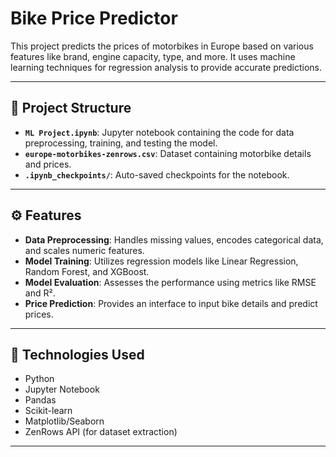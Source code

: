 # Bike Price Predictor

This project predicts the prices of motorbikes in Europe based on various features like brand, engine capacity, type, and more. It uses machine learning techniques for regression analysis to provide accurate predictions.

---

## 📁 Project Structure

- **`ML Project.ipynb`**: Jupyter notebook containing the code for data preprocessing, training, and testing the model.
- **`europe-motorbikes-zenrows.csv`**: Dataset containing motorbike details and prices.
- **`.ipynb_checkpoints/`**: Auto-saved checkpoints for the notebook.

---

## ⚙️ Features

- **Data Preprocessing**: Handles missing values, encodes categorical data, and scales numeric features.
- **Model Training**: Utilizes regression models like Linear Regression, Random Forest, and XGBoost.
- **Model Evaluation**: Assesses the performance using metrics like RMSE and R².
- **Price Prediction**: Provides an interface to input bike details and predict prices.

---

## 🧰 Technologies Used

- Python
- Jupyter Notebook
- Pandas
- Scikit-learn
- Matplotlib/Seaborn
- ZenRows API (for dataset extraction)

---
